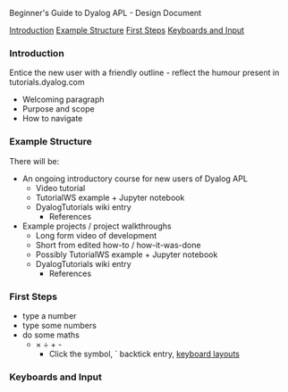 Beginner's Guide to Dyalog APL - Design Document

[Introduction](#introduction)
[Example Structure](#example-structure)
[First Steps](#first-steps)
[Keyboards and Input](#keyboards-and-input)

### Introduction
Entice the new user with a friendly outline - reflect the humour present in tutorials.dyalog.com
- Welcoming paragraph
- Purpose and scope
- How to navigate

### Example Structure
There will be:  
- An ongoing introductory course for new users of Dyalog APL
  - Video tutorial
  - TutorialWS example + Jupyter notebook
  - DyalogTutorials wiki entry
    - References
- Example projects / project walkthroughs
  - Long form video of development
  - Short from edited how-to / how-it-was-done
  - Possibly TutorialWS example + Jupyter notebook
  - DyalogTutorials wiki entry
    - References

### First Steps
- type a number
- type some numbers
- do some maths
  - × ÷ + -
    - Click the symbol, ` backtick entry, [keyboard layouts](#keyboards-and-input)

### Keyboards and Input


